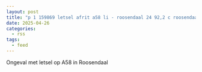 ```yaml
---
layout: post
title: "p 1 159869 letsel afrit a58 li - roosendaal 24 92,2 c roosendaal"
date: 2025-04-26
categories: 
  - rss
tags: 
  - feed
---
```


Ongeval met letsel op A58 in Roosendaal
